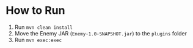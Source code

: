 # How to Run

1. Run `mvn clean install`
2. Move the Enemy JAR (`Enemy-1.0-SNAPSHOT.jar`) to the `plugins` folder
3. Run `mvn exec:exec`
